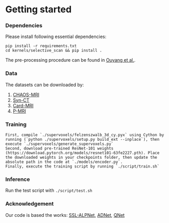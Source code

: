 # Getting started

### Dependencies
Please install following essential dependencies:
```
pip install -r requirements.txt
cd kernels/selective_scan && pip install .
```
The pre-processing procedure can be found in [Ouyang et al.](https://github.com/cheng-01037/Self-supervised-Fewshot-Medical-Image-Segmentation/tree/2f2a22b74890cb9ad5e56ac234ea02b9f1c7a535).

### Data
The datasets can be downloaded by:
1) [CHAOS-MRI](https://drive.google.com/drive/folders/1elxzn67Hhe0m1PvjjwLGls6QbkIQr1m1?usp=share_link)
2) [Syn-CT](https://drive.google.com/drive/folders/1pgm9sPE6ihqa2OuaiSz7X8QhXKkoybv5?usp=share_link)
3) [Card-MRI ](https://drive.google.com/drive/folders/1aaU5KQiKOZelfVOpQxxfZNXKNkhrcvY2?usp=share_link)
4) [P-MRI](https://zenodo.org/record/7013610)

### Training
```
First, compile `./supervoxels/felzenszwalb_3d_cy.pyx` using Cython by running (`python ./supervoxels/setup.py build_ext --inplace`), then execute `./supervoxels/generate_supervoxels.py` 
Second, download pre-trained ResNet-101 weights (https://download.pytorch.org/models/resnet101-63fe2227.pth). Place the downloaded weights in your checkpoints folder, then update the absolute path in the code at `./models/encoder.py`.  
Finally, execute the training script by running `./script/train.sh`
```
### Inference
Run the test script with `./script/test.sh` 

### Acknowledgement
Our code is based the works: 
[SSL-ALPNet](https://github.com/cheng-01037/Self-supervised-Fewshot-Medical-Image-Segmentation), 
[ADNet](https://github.com/sha168/ADNet),
[QNet](https://github.com/ZJLAB-AMMI/Q-Net)



